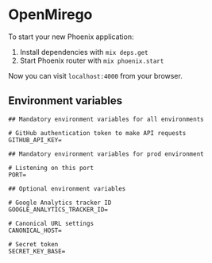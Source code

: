 # OpenMirego

To start your new Phoenix application:

1. Install dependencies with `mix deps.get`
2. Start Phoenix router with `mix phoenix.start`

Now you can visit `localhost:4000` from your browser.

## Environment variables

```
## Mandatory environment variables for all environments

# GitHub authentication token to make API requests
GITHUB_API_KEY=

## Mandatory environment variables for prod environment

# Listening on this port
PORT=

## Optional environment variables

# Google Analytics tracker ID
GOOGLE_ANALYTICS_TRACKER_ID=

# Canonical URL settings
CANONICAL_HOST=

# Secret token
SECRET_KEY_BASE=
```
